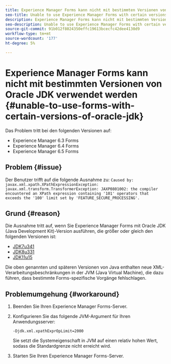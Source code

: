 ```yaml
---
title: Experience Manager Forms kann nicht mit bestimmten Versionen von Oracle JDK verwendet werden
seo-title: Unable to use Experience Manager Forms with certain versions of Oracle JDK
description: Experience Manager Forms kann nicht mit bestimmten Versionen von Oracle JDK verwendet werden
seo-description: Unable to use Experience Manager Forms with certain versions of Oracle JDK
source-git-commit: 91b012f8024350effc19613bcecfc42dee4130d9
workflow-type: tm+mt
source-wordcount: '177'
ht-degree: 5%

---
```


# Experience Manager Forms kann nicht mit bestimmten Versionen von Oracle JDK verwendet werden {#unable-to-use-forms-with-certain-versions-of-oracle-jdk}

Das Problem tritt bei den folgenden Versionen auf:

* Experience Manager 6.3 Forms
* Experience Manager 6.4 Forms
* Experience Manager 6.5 Forms

## Problem {#issue}

Der Benutzer trifft auf die folgende Ausnahme zu:
`Caused by: javax.xml.xpath.XPathExpressionException: javax.xml.transform.TransformerException: JAXP0801002: the compiler encountered an XPath expression containing '101' operators that exceeds the '100' limit set by 'FEATURE_SECURE_PROCESSING'.`

## Grund {#reason}

Die Ausnahme tritt auf, wenn Sie Experience Manager Forms mit Oracle JDK (Java Development Kit)-Version ausführen, die größer oder gleich den folgenden Versionen ist:

* [JDK7u341](https://www.oracle.com/java/technologies/javase/7u341-relnotes.html)
* [JDK8u331](https://www.oracle.com/java/technologies/javase/8u331-relnotes.html)
* [JDK11u15](https://www.oracle.com/java/technologies/javase/11-0-15-relnotes.html)

Die oben genannten und späteren Versionen von Java enthalten neue XML-Verarbeitungsbeschränkungen in der JVM (Java Virtual Machine), die dazu führen, dass bestimmte Forms-spezifische Vorgänge fehlschlagen.

## Problemumgehung {#workaround}

1. Beenden Sie Ihren Experience Manager Forms-Server.
1. Konfigurieren Sie das folgende JVM-Argument für Ihren Anwendungsserver:

   `-Djdk.xml.xpathExprOpLimit=2000`

   Sie setzt die Systemeigenschaft in JVM auf einen relativ hohen Wert, sodass die Standardgrenze nicht erreicht wird.

1. Starten Sie Ihren Experience Manager Forms-Server.
